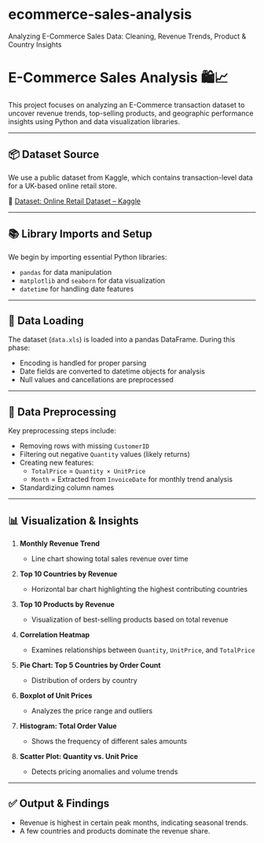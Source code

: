 # ecommerce-sales-analysis
Analyzing E-Commerce Sales Data: Cleaning, Revenue Trends, Product &amp; Country Insights
# E-Commerce Sales Analysis 🛍️📈

This project focuses on analyzing an E-Commerce transaction dataset to uncover revenue trends, top-selling products, and geographic performance insights using Python and data visualization libraries.

---

## 📦 Dataset Source

We use a public dataset from Kaggle, which contains transaction-level data for a UK-based online retail store.

🔗 [Dataset: Online Retail Dataset – Kaggle](https://www.kaggle.com/datasets/vijayuv/onlineretail)

---

## 📚 Library Imports and Setup

We begin by importing essential Python libraries:
- `pandas` for data manipulation
- `matplotlib` and `seaborn` for data visualization
- `datetime` for handling date features

---

## 🧾 Data Loading

The dataset (`data.xls`) is loaded into a pandas DataFrame. During this phase:
- Encoding is handled for proper parsing
- Date fields are converted to datetime objects for analysis
- Null values and cancellations are preprocessed

---

## 🧹 Data Preprocessing

Key preprocessing steps include:
- Removing rows with missing `CustomerID`
- Filtering out negative `Quantity` values (likely returns)
- Creating new features:
  - `TotalPrice` = `Quantity × UnitPrice`
  - `Month` = Extracted from `InvoiceDate` for monthly trend analysis
- Standardizing column names

---

## 📊 Visualization & Insights

1. **Monthly Revenue Trend**
   - Line chart showing total sales revenue over time

2. **Top 10 Countries by Revenue**
   - Horizontal bar chart highlighting the highest contributing countries

3. **Top 10 Products by Revenue**
   - Visualization of best-selling products based on total revenue

4. **Correlation Heatmap**
   - Examines relationships between `Quantity`, `UnitPrice`, and `TotalPrice`

5. **Pie Chart: Top 5 Countries by Order Count**
   - Distribution of orders by country

6. **Boxplot of Unit Prices**
   - Analyzes the price range and outliers

7. **Histogram: Total Order Value**
   - Shows the frequency of different sales amounts

8. **Scatter Plot: Quantity vs. Unit Price**
   - Detects pricing anomalies and volume trends

---

## ✅ Output & Findings

- Revenue is highest in certain peak months, indicating seasonal trends.
- A few countries and products dominate the revenue share.
